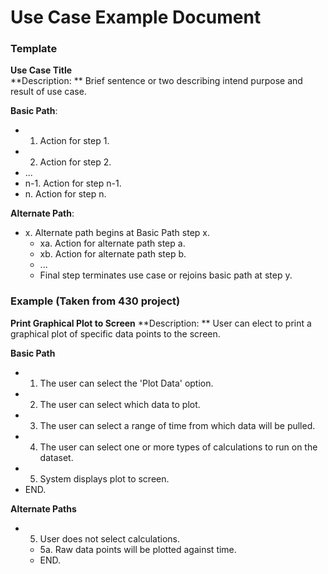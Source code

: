# Use Case Example Document

### Template

**Use Case Title**  
**Description: ** Brief sentence or two describing intend purpose and result
of use case.

**Basic Path**:
  * 1. Action for step 1.
  * 2. Action for step 2.
  * ...
  * n-1. Action for step n-1.
  * n. Action for step n.

**Alternate Path**:
  * x. Alternate path begins at Basic Path step x.
    * xa. Action for alternate path step a.
    * xb. Action for alternate path step b.
    * ...
    * Final step terminates use case or rejoins basic path at step y.

### Example (Taken from 430 project)
**Print Graphical Plot to Screen**
**Description: ** User can elect to print a graphical plot of specific data
points to the screen.

**Basic Path**
  * 1. The user can select the 'Plot Data' option.
  * 2. The user can select which data to plot.
  * 3. The user can select a range of time from which data will be pulled.
  * 4. The user can select one or more types of calculations to run on the dataset.
  * 5. System displays plot to screen.
  * END.

**Alternate Paths**
  * 5. User does not select calculations.
    * 5a. Raw data points will be plotted against time.
    * END.

